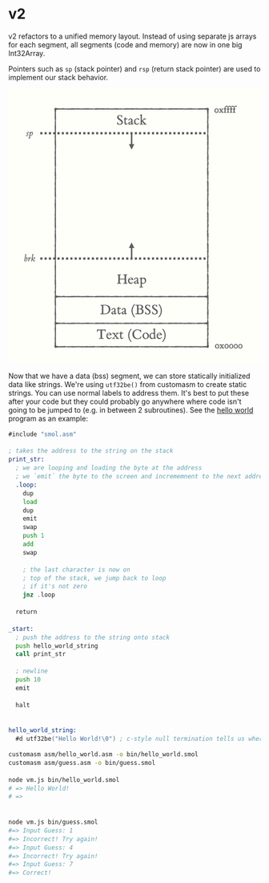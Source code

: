 # v2

v2 refactors to a unified memory layout. Instead of using separate js arrays for each segment,
all segments (code and memory) are now in one big Int32Array. 

Pointers such as `sp` (stack pointer) and `rsp` (return stack pointer) are used to implement our stack behavior.

![Memory Layout](doc/memory-layout.png)


Now that we have a data (bss) segment, we can store statically initialized data like strings. We're using `utf32be()` from customasm
to create static strings. You can use normal labels to address them. It's best to put these after your code but they could probably go anywhere
where code isn't going to be jumped to (e.g. in between 2 subroutines). See the [hello world](asm/hello_world.asm) program as an example:


```asm
#include "smol.asm"

; takes the address to the string on the stack
print_str:
  ; we are looping and loading the byte at the address
  ; we `emit` the byte to the screen and incrememnent to the next address
  .loop:
    dup
    load 
    dup
    emit
    swap
    push 1
    add
    swap

    ; the last character is now on
    ; top of the stack, we jump back to loop
    ; if it's not zero
    jnz .loop

  return

_start:
  ; push the address to the string onto stack
  push hello_world_string
  call print_str

  ; newline
  push 10
  emit 

  halt
    

hello_world_string:
  #d utf32be("Hello World!\0") ; c-style null termination tells us where the end of the string is
```



```bash
customasm asm/hello_world.asm -o bin/hello_world.smol
customasm asm/guess.asm -o bin/guess.smol

node vm.js bin/hello_world.smol
# => Hello World!
# => 


node vm.js bin/guess.smol
#=> Input Guess: 1
#=> Incorrect! Try again!
#=> Input Guess: 4
#=> Incorrect! Try again!
#=> Input Guess: 7
#=> Correct!
```

